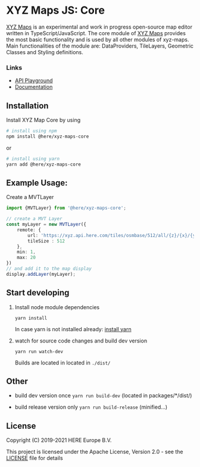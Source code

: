 # XYZ Maps JS: Core

[XYZ Maps](https://github.com/heremaps/xyz-maps) is an experimental and work in progress open-source map editor written in TypeScript/JavaScript.
The core module of [XYZ Maps](https://github.com/heremaps/xyz-maps) provides the most basic functionality and is used by all other modules of xyz-maps.
Main functionalities of the module are: DataProviders, TileLayers, Geometric Classes and Styling definitions.

### Links
* [API Playground](https://heremaps.github.io/xyz-editor/playground/#Display-Pitch_and_Rotate_Map)
* [Documentation](https://heremaps.github.io/xyz-editor/docs/)

## Installation
Install XYZ Map Core by using
```sh
# install using npm
npm install @here/xyz-maps-core
```
or
```sh
# install using yarn
yarn add @here/xyz-maps-core
```

## Example Usage:
Create a MVTLayer
```ts
import {MVTLayer} from '@here/xyz-maps-core';

// create a MVT Layer
const myLayer = new MVTLayer({
    remote: {
        url: 'https://xyz.api.here.com/tiles/osmbase/512/all/{z}/{x}/{y}.mvt?access_token=' + YOUR_ACCESS_TOKEN
        tileSize : 512
    },
    min: 1,
    max: 20
})
// and add it to the map display
display.addLayer(myLayer);
```

## Start developing

1. Install node module dependencies
    ```
    yarn install
    ```
    In case yarn is not installed already: [install yarn](https://yarnpkg.com/en/docs/install)

2. watch for source code changes and build dev version
    ```
    yarn run watch-dev
    ```
    Builds are located in located in `./dist/`


## Other

* build dev version once `yarn run build-dev` (located in packages/*/dist/)

* build release version only `yarn run build-release` (minified...)


## License

Copyright (C) 2019-2021 HERE Europe B.V.

This project is licensed under the Apache License, Version 2.0 - see the [LICENSE](LICENSE) file for details

